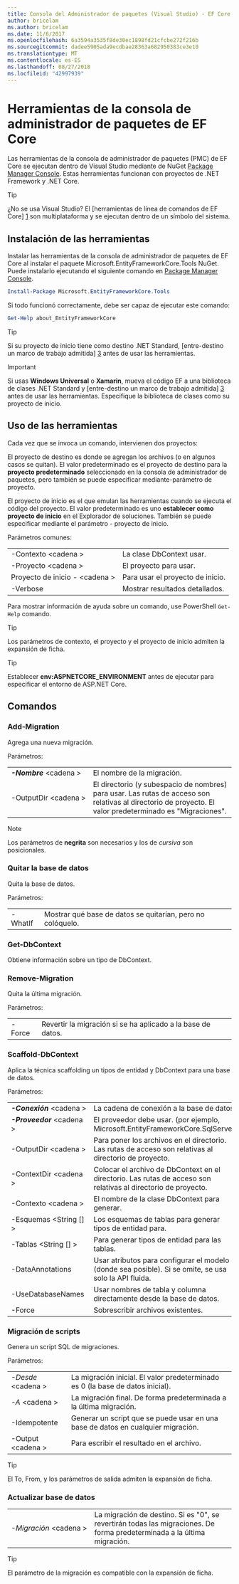 ```yaml
---
title: Consola del Administrador de paquetes (Visual Studio) - EF Core
author: bricelam
ms.author: bricelam
ms.date: 11/6/2017
ms.openlocfilehash: 6a3594a3535f8de30ec1898fd21cfcbe272f216b
ms.sourcegitcommit: dadee5905ada9ecdbae28363a682950383ce3e10
ms.translationtype: MT
ms.contentlocale: es-ES
ms.lasthandoff: 08/27/2018
ms.locfileid: "42997939"
---
```

<a name="ef-core-package-manager-console-tools"></a>Herramientas de la consola de administrador de paquetes de EF Core
=====================================
Las herramientas de la consola de administrador de paquetes (PMC) de EF Core se ejecutan dentro de Visual Studio mediante de NuGet [Package Manager Console][2].
Estas herramientas funcionan con proyectos de .NET Framework y .NET Core.

> [!TIP]
> ¿No se usa Visual Studio? El [herramientas de línea de comandos de EF Core] [ 1] son multiplataforma y se ejecutan dentro de un símbolo del sistema.

<a name="installing-the-tools"></a>Instalación de las herramientas
--------------------
Instalar las herramientas de la consola de administrador de paquetes de EF Core al instalar el paquete Microsoft.EntityFrameworkCore.Tools NuGet.
Puede instalarlo ejecutando el siguiente comando en [Package Manager Console][2].

``` powershell
Install-Package Microsoft.EntityFrameworkCore.Tools
```

Si todo funcionó correctamente, debe ser capaz de ejecutar este comando:

``` powershell
Get-Help about_EntityFrameworkCore
```
> [!TIP]
> Si su proyecto de inicio tiene como destino .NET Standard, [entre-destino un marco de trabajo admitida] [ 3] antes de usar las herramientas.

> [!IMPORTANT]
> Si usas **Windows Universal** o **Xamarin**, mueva el código EF a una biblioteca de clases .NET Standard y [entre-destino un marco de trabajo admitida] [ 3] antes de usar las herramientas. Especifique la biblioteca de clases como su proyecto de inicio.

<a name="using-the-tools"></a>Uso de las herramientas
---------------
Cada vez que se invoca un comando, intervienen dos proyectos:

El proyecto de destino es donde se agregan los archivos (o en algunos casos se quitan). El valor predeterminado es el proyecto de destino para la **proyecto predeterminado** seleccionado en la consola de administrador de paquetes, pero también se puede especificar mediante-parámetro de proyecto.

El proyecto de inicio es el que emulan las herramientas cuando se ejecuta el código del proyecto. El valor predeterminado es uno **establecer como proyecto de inicio** en el Explorador de soluciones. También se puede especificar mediante el parámetro - proyecto de inicio.

Parámetros comunes:

|                           |                             |
|:--------------------------|:----------------------------|
| -Contexto \<cadena >        | La clase DbContext usar.       |
| -Proyecto \<cadena >        | El proyecto para usar.         |
| Proyecto de inicio - \<cadena > | Para usar el proyecto de inicio. |
| -Verbose                  | Mostrar resultados detallados.        |

Para mostrar información de ayuda sobre un comando, use PowerShell `Get-Help` comando.

> [!TIP]
> Los parámetros de contexto, el proyecto y el proyecto de inicio admiten la expansión de ficha.

> [!TIP]
> Establecer **env:ASPNETCORE_ENVIRONMENT** antes de ejecutar para especificar el entorno de ASP.NET Core.

<a name="commands"></a>Comandos
--------

### <a name="add-migration"></a>Add-Migration

Agrega una nueva migración.

Parámetros:

|                                   |                                                                                                                  |
|:----------------------------------|:-----------------------------------------------------------------------------------------------------------------|
| ***-Nombre*** \<cadena >             | El nombre de la migración.                                                                                       |
| <nobr>-OutputDir \<cadena ></nobr> | El directorio (y subespacio de nombres) para usar. Las rutas de acceso son relativas al directorio de proyecto. El valor predeterminado es "Migraciones". |

> [!NOTE]
> Los parámetros de **negrita** son necesarios y los de *cursiva* son posicionales.

### <a name="drop-database"></a>Quitar la base de datos

Quita la base de datos.

Parámetros:

|         |                                                          |
|:--------|:---------------------------------------------------------|
| -WhatIf | Mostrar qué base de datos se quitarían, pero no colóquelo. |

### <a name="get-dbcontext"></a>Get-DbContext

Obtiene información sobre un tipo de DbContext.

### <a name="remove-migration"></a>Remove-Migration

Quita la última migración.

Parámetros:

|        |                                                              |
|:-------|:-------------------------------------------------------------|
| -Force | Revertir la migración si se ha aplicado a la base de datos. |

### <a name="scaffold-dbcontext"></a>Scaffold-DbContext

Aplica la técnica scaffolding un tipos de entidad y DbContext para una base de datos.

Parámetros:

|                                          |                                                                                                  |
|:-----------------------------------------|:-------------------------------------------------------------------------------------------------|
| <nobr>***-Conexión*** \<cadena ></nobr> | La cadena de conexión a la base de datos.                                                           |
| ***-Proveedor*** \<cadena >                | El proveedor debe usar. (por ejemplo, Microsoft.EntityFrameworkCore.SqlServer)                      |
| -OutputDir \<cadena >                     | Para poner los archivos en el directorio. Las rutas de acceso son relativas al directorio de proyecto.                      |
| -ContextDir \<cadena >                    | Colocar el archivo de DbContext en el directorio. Las rutas de acceso son relativas al directorio de proyecto.             |
| -Contexto \<cadena >                       | El nombre de la clase DbContext para generar.                                                           |
| -Esquemas \<String [] >                     | Los esquemas de tablas para generar tipos de entidad para.                                              |
| -Tablas \<String [] >                      | Para generar tipos de entidad para las tablas.                                                         |
| -DataAnnotations                         | Usar atributos para configurar el modelo (donde sea posible). Si se omite, se usa solo la API fluida. |
| -UseDatabaseNames                        | Usar nombres de tabla y columna directamente desde la base de datos.                                           |
| -Force                                   | Sobrescribir archivos existentes.                                                                        |

### <a name="script-migration"></a>Migración de scripts

Genera un script SQL de migraciones.

Parámetros:

|                   |                                                                    |
|:------------------|:-------------------------------------------------------------------|
| *-Desde* \<cadena > | La migración inicial. El valor predeterminado es 0 (la base de datos inicial).      |
| *-A* \<cadena >   | La migración final. De forma predeterminada a la última migración.              |
| -Idempotente       | Generar un script que se puede usar en una base de datos en cualquier migración. |
| -Output \<cadena > | Para escribir el resultado en el archivo.                                   |

> [!TIP]
> El To, From, y los parámetros de salida admiten la expansión de ficha.

### <a name="update-database"></a>Actualizar base de datos

|                                     |                                                                                                |
|:------------------------------------|:-----------------------------------------------------------------------------------------------|
| <nobr>*-Migración* \<cadena ></nobr> | La migración de destino. Si es "0", se revertirán todas las migraciones. De forma predeterminada a la última migración. |

> [!TIP]
> El parámetro de la migración es compatible con la expansión de ficha.


  [1]: dotnet.md
  [2]: https://docs.microsoft.com/nuget/tools/package-manager-console
  [3]: index.md#frameworks
